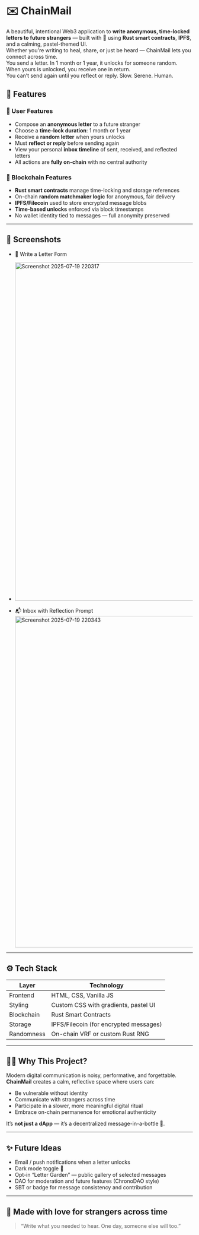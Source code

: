 # ✉️ ChainMail

A beautiful, intentional Web3 application to **write anonymous, time-locked letters to future strangers** — built with 💖 using **Rust smart contracts**, **IPFS**, and a calming, pastel-themed UI.  
Whether you're writing to heal, share, or just be heard — ChainMail lets you connect across time.  
You send a letter. In 1 month or 1 year, it unlocks for someone random.  
When yours is unlocked, you receive one in return.  
You can’t send again until you reflect or reply. Slow. Serene. Human.

## 🌸 Features

### 💌 User Features

* Compose an **anonymous letter** to a future stranger
* Choose a **time-lock duration**: 1 month or 1 year
* Receive a **random letter** when yours unlocks
* Must **reflect or reply** before sending again
* View your personal **inbox timeline** of sent, received, and reflected letters
* All actions are **fully on-chain** with no central authority

### 🔐 Blockchain Features

* **Rust smart contracts** manage time-locking and storage references
* On-chain **random matchmaker logic** for anonymous, fair delivery
* **IPFS/Filecoin** used to store encrypted message blobs
* **Time-based unlocks** enforced via block timestamps
* No wallet identity tied to messages — full anonymity preserved

---

## 📸 Screenshots

* 📝 Write a Letter Form
* <img width="1828" height="912" alt="Screenshot 2025-07-19 220317" src="https://github.com/user-attachments/assets/48cd5a87-8b3a-437b-a1bf-fa7d9beb402e" />

* 📬 Inbox with Reflection Prompt
  <img width="1814" height="893" alt="Screenshot 2025-07-19 220343" src="https://github.com/user-attachments/assets/74d4df0f-5ff1-4c6b-bc11-64a0acac7a7e" />


---

## ⚙️ Tech Stack

| Layer          | Technology                             |
| -------------- | -------------------------------------- |
| Frontend       | HTML, CSS, Vanilla JS                  |
| Styling        | Custom CSS with gradients, pastel UI   |
| Blockchain     | Rust Smart Contracts                   |
| Storage        | IPFS/Filecoin (for encrypted messages) |
| Randomness     | On-chain VRF or custom Rust RNG        |

---

## 🙋‍♀️ Why This Project?

Modern digital communication is noisy, performative, and forgettable.  
**ChainMail** creates a calm, reflective space where users can:

* Be vulnerable without identity
* Communicate with strangers across time
* Participate in a slower, more meaningful digital ritual
* Embrace on-chain permanence for emotional authenticity

It’s **not just a dApp** — it’s a decentralized message-in-a-bottle 🌊.

---

## ✨ Future Ideas

* Email / push notifications when a letter unlocks
* Dark mode toggle 🌙
* Opt-in “Letter Garden” — public gallery of selected messages
* DAO for moderation and future features (ChronoDAO style)
* SBT or badge for message consistency and contribution

---

## 🎉 Made with love for strangers across time  
> “Write what you needed to hear. One day, someone else will too.”  

